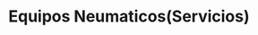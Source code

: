 ---
title: "Equipos Neumaticos(Servicios)"
url: /rio-segundo/equipos-neumaticos-servicios/
shop: general
---